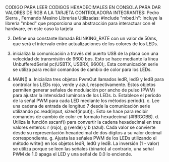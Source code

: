 CODIGO PARA LEER CODIGOS HEXADECIMALES EN CONSOLA PARA DAR VALORES DE RGB A LA TARJETA CONTROLADORA 
INTEGRANTES: Pedro Sierra , Fernando Mesino
Librerías Utilizadas: #include "mbed.h": Incluye la librería "mbed" que proporciona una abstracción para interactuar con el hardware, en este caso la tarjeta

2. Define una constante llamada BLINKING_RATE con un valor de 50ms, que será el intervalo entre actualizaciones de los colores de los LEDs.

  
3. inicializa la comunicación a través del puerto USB de la placa con una velocidad de transmisión de 9600 bps. Esto se hace mediante la línea UnbufferedSerial pc(USBTX, USBRX, 9600);. Esta comunicación serie se utiliza para recibir comandos de cambio de color para los LEDs.

  
4. MAIN()
  a. Inicializa tres objetos PwmOut llamados ledR, ledG y ledB para controlar los LEDs rojo, verde y azul, respectivamente. Estos objetos permiten generar señales de modulación por ancho de pulso (PWM) para ajustar la    intensidad luminosa de los LEDs.
   b. Establece el período de la señal PWM para cada LED mediante los métodos period().
   c. Lee una cadena de entrada de longitud 7 desde la comunicación serie utilizando pc.read(input, sizeof(input));. Esto se hace para recibir comandos de cambio de color en formato hexadecimal (#RRGGBB).
   d. Utiliza la función sscanf() para convertir la cadena hexadecimal en tres valores enteros: r (rojo), g (verde) y b (azul). Cada valor se convierte desde su representación hexadecimal de dos dígitos a su valor decimal      correspondiente. 
   g. Ajusta las señales PWM de los LEDs utilizando el método write() en los objetos ledR, ledG y ledB. La inversión (1 - valor) se utiliza porque se leen las señales (binario) al contrario, una señal PWM de 1.0 apaga el LED y una señal de 0.0 lo enciende.
